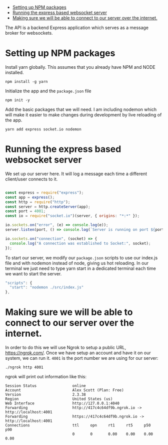 - [Setting up NPM packages](#orgb029d96)
- [Running the express based websocket server](#orgf1f7012)
- [Making sure we will be able to connect to our server over the internet.](#orgc5a799a)

The API is a backend Express application which serves as a message broker for websockets.


<a id="orgb029d96"></a>

# Setting up NPM packages

Install yarn globally. This assumes that you already have NPM and NODE installed.

```shell
npm install -g yarn
```

Initialize the app and the `package.json` file

```shell
npm init -y
```

Add the basic packages that we will need. I am including nodemon which will make it easier to make changes during development by live reloading of the app.

```shell
yarn add express socket.io nodemon
```


<a id="orgf1f7012"></a>

# Running the express based websocket server

We set up our server here. It will log a message each time a different client/user connects to it.

```js

const express = require("express");
const app = express();
const http = require("http");
const server = http.createServer(app);
const port = 4001;
const io = require("socket.io")(server, { origins: "*:*" });

io.sockets.on("error", (e) => console.log(e));
server.listen(port, () => console.log(`Server is running on port ${port}`));

io.sockets.on("connection", (socket) => {
  console.log("A connection was established to Socket:", socket);
});
```

To start our server, we modify our `package.json` scripts to use our index.js file and with nodemon instead of node, giving us hot reloading. In our terminal we just need to type yarn start in a dedicated terminal each time we want to start the server.

```js
"scripts": {
  "start": "nodemon ./src/index.js"
},
```


<a id="orgc5a799a"></a>

# Making sure we will be able to connect to our server over the internet.

In order to do this we will use Ngrok to setup a public URL, <https://ngrok.com/>. Once we have setup an account and have it on our system, we can run it. `4001` is the port number we are using for our server:

```shell
./ngrok http 4001
```

ngrok will print out information like this:

    Session Status                online
    Account                       Alex Scott (Plan: Free)
    Version                       2.3.38
    Region                        United States (us)
    Web Interface                 http://127.0.0.1:4040
    Forwarding                    http://417c4c64df9b.ngrok.io -> http://localhost:4001
    Forwarding                    https://417c4c64df9b.ngrok.io -> http://localhost:4001
    Connections                   ttl     opn     rt1     rt5     p50     p90
                                  0       0       0.00    0.00    0.00    0.00
